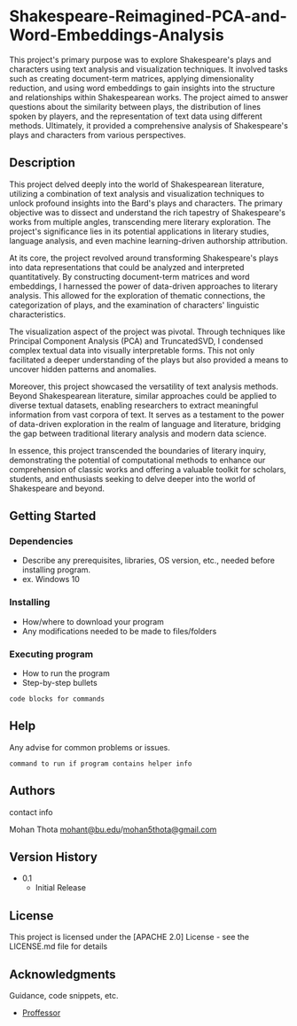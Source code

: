 # Shakespeare-Reimagined-PCA-and-Word-Embeddings-Analysis

This project's primary purpose was to explore Shakespeare's plays and characters using text analysis and visualization techniques. It involved tasks such as creating document-term matrices, applying dimensionality reduction, and using word embeddings to gain insights into the structure and relationships within Shakespearean works. The project aimed to answer questions about the similarity between plays, the distribution of lines spoken by players, and the representation of text data using different methods. Ultimately, it provided a comprehensive analysis of Shakespeare's plays and characters from various perspectives.

## Description

This project delved deeply into the world of Shakespearean literature, utilizing a combination of text analysis and visualization techniques to unlock profound insights into the Bard's plays and characters. The primary objective was to dissect and understand the rich tapestry of Shakespeare's works from multiple angles, transcending mere literary exploration. The project's significance lies in its potential applications in literary studies, language analysis, and even machine learning-driven authorship attribution.

At its core, the project revolved around transforming Shakespeare's plays into data representations that could be analyzed and interpreted quantitatively. By constructing document-term matrices and word embeddings, I harnessed the power of data-driven approaches to literary analysis. This allowed for the exploration of thematic connections, the categorization of plays, and the examination of characters' linguistic characteristics.

The visualization aspect of the project was pivotal. Through techniques like Principal Component Analysis (PCA) and TruncatedSVD, I condensed complex textual data into visually interpretable forms. This not only facilitated a deeper understanding of the plays but also provided a means to uncover hidden patterns and anomalies.

Moreover, this project showcased the versatility of text analysis methods. Beyond Shakespearean literature, similar approaches could be applied to diverse textual datasets, enabling researchers to extract meaningful information from vast corpora of text. It serves as a testament to the power of data-driven exploration in the realm of language and literature, bridging the gap between traditional literary analysis and modern data science.

In essence, this project transcended the boundaries of literary inquiry, demonstrating the potential of computational methods to enhance our comprehension of classic works and offering a valuable toolkit for scholars, students, and enthusiasts seeking to delve deeper into the world of Shakespeare and beyond.

## Getting Started

### Dependencies

* Describe any prerequisites, libraries, OS version, etc., needed before installing program.
* ex. Windows 10

### Installing

* How/where to download your program
* Any modifications needed to be made to files/folders

### Executing program

* How to run the program
* Step-by-step bullets
```
code blocks for commands
```

## Help

Any advise for common problems or issues.
```
command to run if program contains helper info
```

## Authors

contact info

Mohan Thota 
mohant@bu.edu/mohan5thota@gmail.com

## Version History

* 0.1
    * Initial Release

## License

This project is licensed under the [APACHE 2.0] License - see the LICENSE.md file for details

## Acknowledgments

Guidance, code snippets, etc.
* [Proffessor](https://www.bu.edu/cs/profiles/wayne-snyder/)

